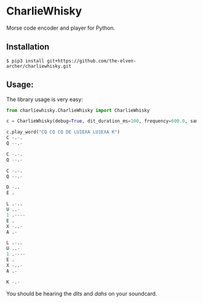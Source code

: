 # CharlieWhisky

Morse code encoder and player for Python.  

## Installation

```
$ pip3 install git+https://github.com/the-elven-archer/charliewhisky.git
```

## Usage:

The library usage is very easy:

```python
from charliewhisky.CharlieWhisky import CharlieWhisky

c = CharlieWhisky(debug=True, dit_duration_ms=100, frequency=600.0, samplerate=22050)

c.play_word("CQ CQ CQ DE LU1EXA LU1EXA K")
C -.-.
Q --.-

C -.-.
Q --.-

C -.-.
Q --.-

D -..
E .

L .-..
U ..-
1 .----
E .
X -..-
A .-

L .-..
U ..-
1 .----
E .
X -..-
A .-

K -.-
```
You should be hearing the *dits* and *dahs* on your soundcard.  
